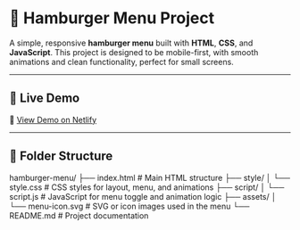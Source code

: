 # 🍔 Hamburger Menu Project

A simple, responsive **hamburger menu** built with **HTML**, **CSS**, and **JavaScript**. This project is designed to be mobile-first, with smooth animations and clean functionality, perfect for small screens.

---

## 🚀 Live Demo

🔗 [View Demo on Netlify](https://hamburger-menu-sushil.netlify.app/)

---

## 📁 Folder Structure
hamburger-menu/ ├── index.html # Main HTML structure ├── style/ │ └── style.css # CSS styles for layout, menu, and animations ├── script/ │ └── script.js # JavaScript for menu toggle and animation logic ├── assets/ │ └── menu-icon.svg # SVG or icon images used in the menu └── README.md # Project documentation



